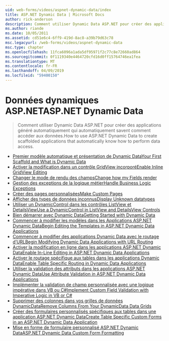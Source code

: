 ```yaml
---
uid: web-forms/videos/aspnet-dynamic-data/index
title: ASP.NET Dynamic Data | Microsoft Docs
author: rick-anderson
description: Comment utiliser Dynamic Data ASP.NET pour créer des applications généré automatiquement qui automatiquement savent comment accéder aux données.
ms.author: riande
ms.date: 10/05/2011
ms.assetid: cd51e6c4-6ff9-419d-8ac8-a39b79d63c78
msc.legacyurl: /web-forms/videos/aspnet-dynamic-data
msc.type: chapter
ms.openlocfilehash: 11fca6096a1ada5df95971f2c77c8e72660ad864
ms.sourcegitcommit: 0f1119340e4464720cfd16d0ff15764746ea1fea
ms.translationtype: MT
ms.contentlocale: fr-FR
ms.lasthandoff: 04/09/2019
ms.locfileid: "59400150"
---
```

# <a name="aspnet-dynamic-data"></a><span data-ttu-id="c22ed-103">Données dynamiques ASP.NET</span><span class="sxs-lookup"><span data-stu-id="c22ed-103">ASP.NET Dynamic Data</span></span>

> <span data-ttu-id="c22ed-104">Comment utiliser Dynamic Data ASP.NET pour créer des applications généré automatiquement qui automatiquement savent comment accéder aux données.</span><span class="sxs-lookup"><span data-stu-id="c22ed-104">How to use ASP.NET Dynamic Data to create scaffolded applications that automatically know how to perform data access.</span></span>


- [<span data-ttu-id="c22ed-105">Premier modèle automatique et présentation de Dynamic Data</span><span class="sxs-lookup"><span data-stu-id="c22ed-105">Your First Scaffold and What is Dynamic Data</span></span>](your-first-scaffold-and-what-is-dynamic-data.md)
- [<span data-ttu-id="c22ed-106">Activer la modification dans un contrôle GridView incorporé</span><span class="sxs-lookup"><span data-stu-id="c22ed-106">Enable Inline GridView Editing</span></span>](how-do-i-enable-inline-gridview-editing.md)
- [<span data-ttu-id="c22ed-107">Changer le mode de rendu des champs</span><span class="sxs-lookup"><span data-stu-id="c22ed-107">Change how my Fields render</span></span>](how-do-i-change-how-my-fields-render.md)
- [<span data-ttu-id="c22ed-108">Gestion des exceptions de la logique métier</span><span class="sxs-lookup"><span data-stu-id="c22ed-108">Handle Business Logic Exceptions</span></span>](how-do-i-handle-business-logic-exceptions.md)
- [<span data-ttu-id="c22ed-109">Créer des pages personnalisées</span><span class="sxs-lookup"><span data-stu-id="c22ed-109">Make Custom Pages</span></span>](how-do-i-make-custom-pages.md)
- [<span data-ttu-id="c22ed-110">Afficher des types de données inconnus</span><span class="sxs-lookup"><span data-stu-id="c22ed-110">Display Unknown datatypes</span></span>](how-do-i-display-unknown-datatypes.md)
- [<span data-ttu-id="c22ed-111">Utiliser un DynamicControl dans les contrôles ListView et DetailsView</span><span class="sxs-lookup"><span data-stu-id="c22ed-111">Use a DynamicControl in ListView and DetailsView Controls</span></span>](how-do-i-use-a-dynamiccontrol-in-listview-and-detailsview-controls.md)
- [<span data-ttu-id="c22ed-112">Bien démarrer avec Dynamic Data</span><span class="sxs-lookup"><span data-stu-id="c22ed-112">Getting Started with Dynamic Data</span></span>](getting-started-with-dynamic-data.md)
- [<span data-ttu-id="c22ed-113">Commencer à modifier les modèles dans les Applications ASP.NET Dynamic Data</span><span class="sxs-lookup"><span data-stu-id="c22ed-113">Begin Editing the Templates in ASP.NET Dynamic Data Applications</span></span>](begin-editing-the-templates-in-aspnet-dynamic-data-applications.md)
- [<span data-ttu-id="c22ed-114">Commencer à modifier des applications Dynamic Data avec le routage d’URL</span><span class="sxs-lookup"><span data-stu-id="c22ed-114">Begin Modifying Dynamic Data Applications with URL Routing</span></span>](begin-modifying-dynamic-data-applications-with-url-routing.md)
- [<span data-ttu-id="c22ed-115">Activer la modification en ligne dans les applications ASP.NET Dynamic Data</span><span class="sxs-lookup"><span data-stu-id="c22ed-115">Enable In-Line Editing in ASP.NET Dynamic Data Applications</span></span>](enable-in-line-editing-in-aspnet-dynamic-data-applications.md)
- [<span data-ttu-id="c22ed-116">Activer le routage spécifique aux tables dans les applications Dynamic Data</span><span class="sxs-lookup"><span data-stu-id="c22ed-116">Enable Table Specific Routing in Dynamic Data Applications</span></span>](how-to-enable-table-specific-routing-in-dynamic-data-applications.md)
- [<span data-ttu-id="c22ed-117">Utiliser la validation des attributs dans les applications ASP.NET Dynamic Data</span><span class="sxs-lookup"><span data-stu-id="c22ed-117">Use Attribute Validation in ASP.NET Dynamic Data Applications</span></span>](how-to-use-attribute-validation-in-aspnet-dynamic-data-applications.md)
- [<span data-ttu-id="c22ed-118">Implémenter la validation de champ personnalisée avec une logique impérative dans VB ou C#</span><span class="sxs-lookup"><span data-stu-id="c22ed-118">Implement Custom Field Validation with Imperative Logic in VB or C#</span></span>](how-to-implement-custom-field-validation-with-imperative-logic-in-vb-or-c.md)
- [<span data-ttu-id="c22ed-119">Supprimer des colonnes dans vos grilles de données DynamicData</span><span class="sxs-lookup"><span data-stu-id="c22ed-119">Remove Columns From Your DynamicData Data Grids</span></span>](how-to-remove-columns-from-your-dynamicdata-data-grids.md)
- [<span data-ttu-id="c22ed-120">Créer des formulaires personnalisés spécifiques aux tables dans une application ASP.NET Dynamic Data</span><span class="sxs-lookup"><span data-stu-id="c22ed-120">Create Table Specific Custom Forms in an ASP.NET Dynamic Data Application</span></span>](how-to-create-table-specific-custom-forms-in-an-aspnet-dynamic-data-application.md)
- [<span data-ttu-id="c22ed-121">Mise en forme de formulaire personnalisé ASP.NET Dynamic Data</span><span class="sxs-lookup"><span data-stu-id="c22ed-121">ASP.NET Dynamic Data Custom Form Formatting</span></span>](aspnet-dynamic-data-custom-form-formatting.md)
